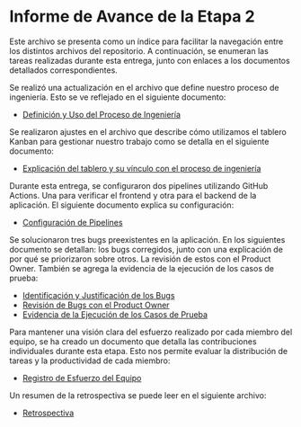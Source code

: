 # Informe de Avance de la Etapa 2

Este archivo se presenta como un índice para facilitar la navegación entre los distintos archivos del repositorio. A continuación, se enumeran las tareas realizadas durante esta entrega, junto con enlaces a los documentos detallados correspondientes.

Se realizó una actualización en el archivo que define nuestro proceso de ingeniería. Esto se ve reflejado en el siguiente documento:

* [Definición y Uso del Proceso de Ingeniería](https://github.com/IngSoft-ISA2-2023-2/obligatorio-mazziotti-macedo-torres/blob/4f250c2d13ce43ff67827aea00c89a2e3d62bef4/Entrega%202/Documentaci%C3%B3n/Definici%C3%B3n%20y%20Uso%20del%20Proceso%20de%20Ingenier%C3%ADa.md)

Se realizaron ajustes en el archivo que describe cómo utilizamos el tablero Kanban para gestionar nuestro trabajo como se detalla en el siguiente documento:

* [Explicación del tablero y su vínculo con el proceso de ingeniería](https://github.com/IngSoft-ISA2-2023-2/obligatorio-mazziotti-macedo-torres/blob/4f250c2d13ce43ff67827aea00c89a2e3d62bef4/Entrega%202/Documentaci%C3%B3n/Explicaci%C3%B3n%20del%20Tablero%20y%20su%20V%C3%ADnculo%20con%20el%20Proceso%20de%20Ingenier%C3%ADa.md)

Durante esta entrega, se configuraron dos pipelines utilizando GitHub Actions. Una para verificar el frontend y otra para el backend de la aplicación. El siguiente documento explica su configuración:

* [Configuración de Pipelines](https://github.com/IngSoft-ISA2-2023-2/obligatorio-mazziotti-macedo-torres/blob/4f250c2d13ce43ff67827aea00c89a2e3d62bef4/Entrega%202/Documentaci%C3%B3n/Configuraci%C3%B3n%20del%20pipeline.md)

Se solucionaron tres bugs preexistentes en la aplicación. En los siguientes documento se detallan: los bugs corregidos, junto con una explicación de por qué se priorizaron sobre otros. La revisión de estos con el Product Owner. También se agrega la evidencia de la ejecución de los casos de prueba:

* [Identificación y Justificación de los Bugs](https://github.com/IngSoft-ISA2-2023-2/obligatorio-mazziotti-macedo-torres/blob/4f250c2d13ce43ff67827aea00c89a2e3d62bef4/Entrega%202/Documentaci%C3%B3n/Identificaci%C3%B3n%20y%20Justificaci%C3%B3n%20de%20los%20Bugs.md)
* [Revisión de Bugs con el Product Owner](https://github.com/IngSoft-ISA2-2023-2/obligatorio-mazziotti-macedo-torres/blob/4f250c2d13ce43ff67827aea00c89a2e3d62bef4/Entrega%202/Documentaci%C3%B3n/Revisi%C3%B3n%20de%20Bugs.md)
* [Evidencia de la Ejecución de los Casos de Prueba](https://github.com/IngSoft-ISA2-2023-2/obligatorio-mazziotti-macedo-torres/blob/4f250c2d13ce43ff67827aea00c89a2e3d62bef4/Entrega%202/Documentaci%C3%B3n/Evidencia%20de%20Ejecuci%C3%B3n%20de%20Casos%20de%20Prueba.md)

Para mantener una visión clara del esfuerzo realizado por cada miembro del equipo, se ha creado un documento que detalla las contribuciones individuales durante esta etapa. Esto nos permite evaluar la distribución de tareas y la productividad de cada miembro:

* [Registro de Esfuerzo del Equipo](https://github.com/IngSoft-ISA2-2023-2/obligatorio-mazziotti-macedo-torres/blob/main/Entrega%202/Documentaci%C3%B3n/Registro%20de%20Esfuerzo.md)

Un resumen de la retrospectiva se puede leer en el siguiente archivo:
* [Retrospectiva](https://github.com/IngSoft-ISA2-2023-2/obligatorio-mazziotti-macedo-torres/blob/4f250c2d13ce43ff67827aea00c89a2e3d62bef4/Entrega%202/Documentaci%C3%B3n/Retrospectiva.md)
